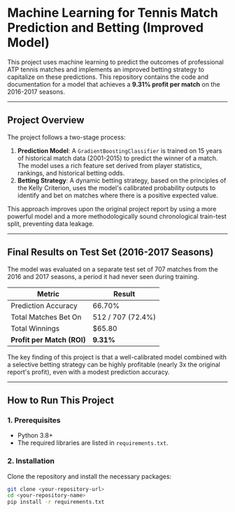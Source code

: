 # Machine Learning for Tennis Match Prediction and Betting (Improved Model)

This project uses machine learning to predict the outcomes of professional ATP tennis matches and implements an improved betting strategy to capitalize on these predictions. This repository contains the code and documentation for a model that achieves a **9.31% profit per match** on the 2016-2017 seasons.

---

## Project Overview

The project follows a two-stage process:

1.  **Prediction Model**: A `GradientBoostingClassifier` is trained on 15 years of historical match data (2001-2015) to predict the winner of a match. The model uses a rich feature set derived from player statistics, rankings, and historical betting odds.
2.  **Betting Strategy**: A dynamic betting strategy, based on the principles of the Kelly Criterion, uses the model's calibrated probability outputs to identify and bet on matches where there is a positive expected value.

This approach improves upon the original project report by using a more powerful model and a more methodologically sound chronological train-test split, preventing data leakage.

---

## Final Results on Test Set (2016-2017 Seasons)

The model was evaluated on a separate test set of 707 matches from the 2016 and 2017 seasons, a period it had never seen during training.

| Metric                  | Result                |
| ----------------------- | --------------------- |
| Prediction Accuracy     | 66.70%                |
| Total Matches Bet On    | 512 / 707 (72.4%)     |
| Total Winnings          | $65.80                |
| **Profit per Match (ROI)** | **9.31%** |

The key finding of this project is that a well-calibrated model combined with a selective betting strategy can be highly profitable (nearly 3x the original report's profit), even with a modest prediction accuracy.

---

## How to Run This Project

### 1. Prerequisites
* Python 3.8+
* The required libraries are listed in `requirements.txt`.

### 2. Installation
Clone the repository and install the necessary packages:

```bash
git clone <your-repository-url>
cd <your-repository-name>
pip install -r requirements.txt